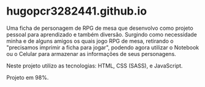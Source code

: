 # hugopcr3282441.github.io

Uma ficha de personagem de RPG de mesa que desenvolvo como projeto pessoal para aprendizado e também diversão. 
Surgindo como necessidade minha e de alguns amigos os quais jogo RPG de mesa, retirando o "precisamos imprimir a ficha para jogar", podendo agora utilizar o Notebook ou o Celular para armazenar as informações de seus personagens.

Neste projeto utilizo as tecnologias: HTML, CSS (SASS), e JavaScript.

Projeto em 98%.
